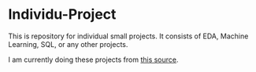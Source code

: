 # Individu-Project

This is repository for individual small projects. It consists of EDA, Machine Learning, SQL, or any other projects.

I am currently doing these projects from [this source](https://medium.com/coders-camp/230-machine-learning-projects-with-python-5d0c7abf8265).
